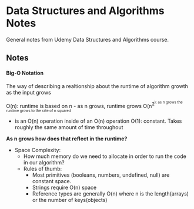 # Data Structures and Algorithms Notes
General notes from Udemy Data Structures and Algorithms course. 

## Notes 

#### Big-O Notation 
The way of describing a realtionship about the runtime of algorithm growth as the input grows 

O(n): runtime is based on n - as n grows, runtime grows 
O(n<sup>2<sup>): as n grows the runtime grows to the rate of n squared 
- is an O(n) operation inside of an O(n) operation
O(1): constant. Takes roughly the same amount of time throughout

**As n grows how does that reflect in the runtime?**

- Space Complexity: 
  - How much memory do we need to allocate in order to run the code in our algorithm? 
  - Rules of thumb:
    - Most primitives (booleans, numbers, undefined, null) are constant space. 
    - Strings require O(n) space 
    - Reference types are generally O(n) where n is the length(arrays) or the number of keys(objects)

